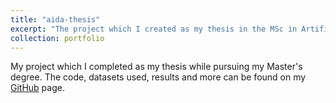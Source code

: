 ```yaml
---
title: "aida-thesis"
excerpt: "The project which I created as my thesis in the MSc in Artificial Intelligence and Data Analytics.<br/><img src='/images/data_analysis.jpg' width='400' height='400'>"
collection: portfolio
---
```


My project which I completed as my thesis while pursuing my Master's degree. The code, datasets used, results and more can be found on my [GitHub](https://github.com/Antonios-Kagias/aida-thesis "aida-thesis") page.